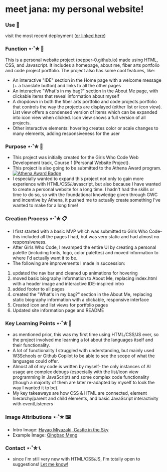 # meet jana: my personal website!

### Use 🔗
visit the most recent deployment ([or linked here](https://pepper-0.github.io/meet-jana/))

### Function ⋆·˚✮ 🚧
This is a personal website project (pepper-0.github.io) made using HTML, CSS, and Javascript. It includes a homepage, about me, fiber arts portfolio and code project portfolio. The project also has some cool features, like:
- An interactive "IDE" section in the Home page with a welcome message (+ a translate button) and links to all the other pages
- An interactive "What's in my bag?" section in the About Me page, with clickable items that reveal information about myself
- A dropdown in both the fiber arts portfolio and code projects portfolio that controls the way the projects are displayed (either list or icon view). List view offers a condensed version of items which can be expanded into icon view when clicked. Icon view shows a full version of all projects.
- Other interactive elements: hovering creates color or scale changes to many elements, adding responsiveness for the user

### Purpose ⋆·˚✮ 📍
- This project was initially created for the Girls Who Code Web Development track, Course 1 (Personal Website Project). 
- This project is also going to be submitted to the Athena Award program. [![Athena Award Badge](https://img.shields.io/endpoint?url=https%3A%2F%2Faward.athena.hackclub.com%2Fapi%2Fbadge)](https://award.athena.hackclub.com?utm_source=readme)
- I especially wanted to expand this project not only to gain more experience with HTML/CSS/Javascript, but also because I have wanted to create a personal website for a long time. I hadn't had the skills or time to do so, so with the foundational knowledge given through GWC and incentive by Athena, it pushed me to actually create something I've wanted to make for a long time!

### Creation Process ⋆·˚✮ 📋
- I first started with a basic MVP which was submitted to Girls Who Code- this included all the pages I had, but was very static and had almost no responsiveness.
- After Girls Who Code, I revamped the entire UI by creating a personal palette (including fonts, logo, color palettes) and moved information to where I'd actually want it to be.
- The following are improvements I made in succession:
1. updated the nav bar and cleaned up animations for hovering
2. moved basic biography information to About Me, replacing index.html with a header image and interactive IDE-inspired intro
3. added footer to all pages
4. created the "What's in my bag?" section in the About Me, replacing static biography information with a clickable, responsive interface
5. Created icon and list views for portfolio pages
6. Updated site information page and README

### Key Learning Points ⋆·˚✮ 📌
- as mentioned prior, this was my first time using HTML/CSS/JS ever, so the project involved me learning a lot about the languages itself and their functionality.
- A lot of functionality I struggled with understanding, but mainly used W3Schools or Github Copilot to be able to see the scope of what the languages could offer.
- Almost all of my code is written by myself- the only instances of AI usage are complex debugs (especially with the list/icon view programming in JavaScript) and some complex code functionality (though a majority of them are later re-adapted by myself to look the way I wanted it to be).
- My key takeaways are how CSS & HTML are connected, element hierarchy/parent and child elements, and basic JavaScript interactivity with eventListeners

### Image Attributions ⋆·˚✮ 🖼️
- Intro Image: [Hayao Miyazaki, Castle in the Sky](https://goodwallpapers.com/wallpaper/14690/studio-ghibli-dreamy-desktop-4k-wallpaper)
- Example Image: [Qingbao Meng](https://unsplash.com/photos/birds-eye-view-photograph-of-green-mountains-01_igFr7hd4)


### Contact ⋆·˚✮ 📞
- since I'm still very new with HTML/CSS/JS, I'm totally open to suggestions! [Let me know!](https://github.com/pepper-0/pepper-0.github.io/issues)
